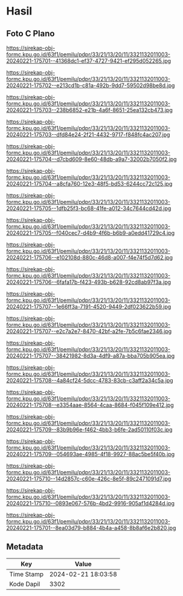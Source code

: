 # Hasil

## Foto C Plano

https://sirekap-obj-formc.kpu.go.id/63f1/pemilu/pdpr/33/21/13/20/11/3321132011003-20240221-175701--41368dc1-ef37-4727-9421-ef295d052265.jpg

https://sirekap-obj-formc.kpu.go.id/63f1/pemilu/pdpr/33/21/13/20/11/3321132011003-20240221-175702--e213cd1b-c81a-492b-9dd7-59502d98be8d.jpg

https://sirekap-obj-formc.kpu.go.id/63f1/pemilu/pdpr/33/21/13/20/11/3321132011003-20240221-175703--238b6852-e21b-4a6f-8651-25ea132cb473.jpg

https://sirekap-obj-formc.kpu.go.id/63f1/pemilu/pdpr/33/21/13/20/11/3321132011003-20240221-175703--dfd84e24-2f21-4432-9717-f848fc4ac207.jpg

https://sirekap-obj-formc.kpu.go.id/63f1/pemilu/pdpr/33/21/13/20/11/3321132011003-20240221-175704--d7cbd609-8e60-48db-a9a7-32002b7050f2.jpg

https://sirekap-obj-formc.kpu.go.id/63f1/pemilu/pdpr/33/21/13/20/11/3321132011003-20240221-175704--a8cfa760-12e3-48f5-bd53-6244cc72c125.jpg

https://sirekap-obj-formc.kpu.go.id/63f1/pemilu/pdpr/33/21/13/20/11/3321132011003-20240221-175705--1dfb25f3-bc68-41fe-a012-34c7644cd42d.jpg

https://sirekap-obj-formc.kpu.go.id/63f1/pemilu/pdpr/33/21/13/20/11/3321132011003-20240221-175705--f040cec7-d4b9-4f6b-b6b9-a0edd41729c4.jpg

https://sirekap-obj-formc.kpu.go.id/63f1/pemilu/pdpr/33/21/13/20/11/3321132011003-20240221-175706--e102108d-880c-46d8-a007-f4e74f5d7d62.jpg

https://sirekap-obj-formc.kpu.go.id/63f1/pemilu/pdpr/33/21/13/20/11/3321132011003-20240221-175706--6fafa17b-f423-493b-b628-92cd8ab97f3a.jpg

https://sirekap-obj-formc.kpu.go.id/63f1/pemilu/pdpr/33/21/13/20/11/3321132011003-20240221-175707--1e66ff3a-7191-4520-9449-2df023622b59.jpg

https://sirekap-obj-formc.kpu.go.id/63f1/pemilu/pdpr/33/21/13/20/11/3321132011003-20240221-175707--e2c7a2e7-8470-42bf-a2fe-7b5c6fae2346.jpg

https://sirekap-obj-formc.kpu.go.id/63f1/pemilu/pdpr/33/21/13/20/11/3321132011003-20240221-175707--38421982-8d3a-4df9-a87a-bba705b905ea.jpg

https://sirekap-obj-formc.kpu.go.id/63f1/pemilu/pdpr/33/21/13/20/11/3321132011003-20240221-175708--4a84cf24-5dcc-4783-83cb-c3aff2a34c5a.jpg

https://sirekap-obj-formc.kpu.go.id/63f1/pemilu/pdpr/33/21/13/20/11/3321132011003-20240221-175708--e3354aae-8564-4caa-8684-f045f109e412.jpg

https://sirekap-obj-formc.kpu.go.id/63f1/pemilu/pdpr/33/21/13/20/11/3321132011003-20240221-175709--83b9b96e-f462-4bb3-b6fe-2ad50110f03c.jpg

https://sirekap-obj-formc.kpu.go.id/63f1/pemilu/pdpr/33/21/13/20/11/3321132011003-20240221-175709--054693ae-4985-4f18-9927-88ac5be5f40b.jpg

https://sirekap-obj-formc.kpu.go.id/63f1/pemilu/pdpr/33/21/13/20/11/3321132011003-20240221-175710--14d2857c-c60e-426c-8e5f-89c2471091d7.jpg

https://sirekap-obj-formc.kpu.go.id/63f1/pemilu/pdpr/33/21/13/20/11/3321132011003-20240221-175710--0893e067-576b-4bd2-9916-905af1d4284d.jpg

https://sirekap-obj-formc.kpu.go.id/63f1/pemilu/pdpr/33/21/13/20/11/3321132011003-20240221-175701--8ea03d79-b884-4b4a-a458-8b8af6e2b820.jpg


## Metadata

| Key        | Value               |
| ---------- | ------------------- |
| Time Stamp | 2024-02-21 18:03:58 |
| Kode Dapil | 3302                |



